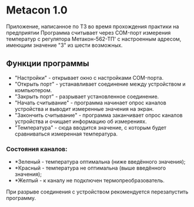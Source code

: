 # Metacon 1.0

Приложение, написанное по ТЗ во время прохождения практики на предприятии
Программа считывает через COM-порт измерения температур с регулятора Метакон-562-ТП' с настроенным адресом, имеющим значение "3" из шести возможных.

## Функции программы

- "Настройки" - открывает окно с настройками COM-порта.
- "Открыть порт" - устанавливает соединение между устройством и компьютером.
- "Закрыть порт" - разрывает установленное соединение.
- "Начать считывание" - программа начинает опрос каналов устройства и выводит измеренные значения на экран.
- "Закончить считывание" - программа заканчивает опрос каналов устройства и очищает информацию об измерениях.
- "Температура" - сюда вводится значение, с которым будет сравниваться измеренная температура.

### Состояния каналов:

- *Зеленый - температура оптимальна (ниже введённого значения);
- *Красный - температура не оптимальна (выше введённого значения);
- *Желтый - к каналу не подключен термопреобразователь.

При разрыве соединения с устройством рекомендуется перезапустить программу.
